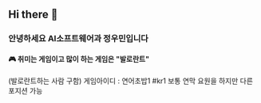 ## Hi there 👋

### 안녕하세요 AI소프트웨어과 정우민입니다

#### 🎮 취미는 게임이고 많이 하는 게임은 "발로란트"
(발로란트하는 사람 구함)
게임아이디 : 연어초밥1 #kr1 
보통 연막 요원을 하지만 다른 포지션 가능
